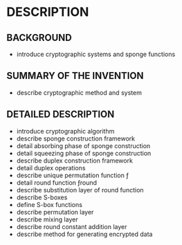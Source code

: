 # DESCRIPTION

## BACKGROUND

- introduce cryptographic systems and sponge functions

## SUMMARY OF THE INVENTION

- describe cryptographic method and system

## DETAILED DESCRIPTION

- introduce cryptographic algorithm
- describe sponge construction framework
- detail absorbing phase of sponge construction
- detail squeezing phase of sponge construction
- describe duplex construction framework
- detail duplex operations
- describe unique permutation function ƒ
- detail round function ƒround
- describe substitution layer of round function
- describe S-boxes
- define S-box functions
- describe permutation layer
- describe mixing layer
- describe round constant addition layer
- describe method for generating encrypted data

